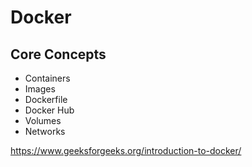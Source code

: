# Docker 

## Core Concepts
- Containers 
- Images
- Dockerfile
- Docker Hub
- Volumes 
- Networks





https://www.geeksforgeeks.org/introduction-to-docker/